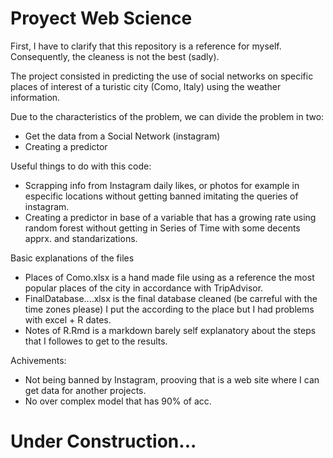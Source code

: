 # Proyect Web Science


First, I have to clarify that this repository is a  reference for myself. Consequently, the cleaness is not the best (sadly). 

The project consisted in predicting the use of social networks on specific places of interest of a turistic city (Como, Italy) using the weather information. 

Due to the characteristics of the problem, we can divide the problem in two:
  - Get the data from a Social Network (instagram)
  - Creating a predictor

Useful things to do with this code:
  - Scrapping info from Instagram daily likes, or photos for example in especific locations without getting banned imitating the queries of instagram.
  - Creating a predictor in base of a variable that has a growing rate using random forest without getting in Series of Time with some decents apprx. and standarizations. 


 Basic explanations of the files
- Places of Como.xlsx is a hand made file using as a reference the most popular places of the city in accordance with TripAdvisor.
- FinalDatabase....xlsx is the final database cleaned (be carreful with the time zones please) I put the according to the place but I had problems with excel + R dates.
- Notes of R.Rmd is a markdown barely self explanatory about the steps that I followes to get to the results.


Achivements:
- Not being banned by Instagram, prooving that is a web site where I can get data for another projects.
- No over complex model that has 90% of acc.

# Under Construction... 
